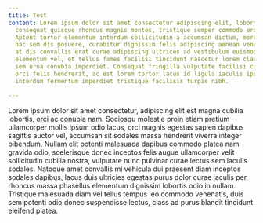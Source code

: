 ```yaml
---
title: Test
content: Lorem ipsum dolor sit amet consectetur adipiscing elit, lobortis accumsan
  consequat quisque rhoncus magnis montes, tristique semper commodo eros mus sociis.
  Aptent tortor elementum interdum sollicitudin a accumsan dictum, morbi integer etiam
  hac sem dis posuere, curabitur dignissim felis adipiscing aenean venenatis. Ante
  at dis convallis erat curae adipiscing ultrices ad vestibulum euismod lacinia dictumst
  elementum vel, et tellus fames facilisi tincidunt nascetur lorem class vehicula
  sem urna conubia imperdiet. Consequat fringilla vulputate facilisi cum erat cras
  orci felis hendrerit, ac est lorem tortor lacus id ligula iaculis ipsum, viverra
  interdum fermentum imperdiet tristique facilisis turpis nibh.

---
```

Lorem ipsum dolor sit amet consectetur, adipiscing elit est magna cubilia lobortis, orci ac conubia nam. Sociosqu molestie proin etiam pretium ullamcorper mollis ipsum odio lacus, orci magnis egestas sapien dapibus sagittis auctor vel, accumsan sit sodales massa hendrerit viverra integer bibendum. Nullam elit potenti malesuada dapibus commodo platea nam gravida odio, scelerisque donec inceptos felis augue ullamcorper velit sollicitudin cubilia nostra, vulputate nunc pulvinar curae lectus sem iaculis sodales. Natoque amet convallis mi vehicula dui praesent diam inceptos sodales dapibus, lacus duis ultricies egestas purus dolor curae iaculis per, rhoncus massa phasellus elementum dignissim lobortis odio in nullam. Tristique malesuada diam vel tellus tempus leo commodo venenatis, duis sem potenti odio donec suspendisse lectus, class ad purus blandit tincidunt eleifend platea.